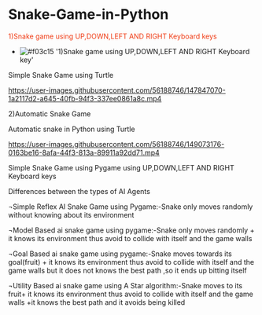 # Snake-Game-in-Python


<font color="#f03c15"> 1)Snake game using UP,DOWN,LEFT AND RIGHT Keyboard keys </font>
- ![#f03c15](https://via.placeholder.com/15/f03c15/000000?text=+) '1)Snake game using UP,DOWN,LEFT AND RIGHT Keyboard key'

Simple Snake Game using Turtle

https://user-images.githubusercontent.com/56188746/147847070-1a2117d2-a645-40fb-94f3-337ee0861a8c.mp4





2)Automatic Snake Game


Automatic snake in Python using Turtle

https://user-images.githubusercontent.com/56188746/149073176-0163be16-8afa-44f3-813a-89911a92dd71.mp4







Simple Snake Game using Pygame using UP,DOWN,LEFT AND RIGHT Keyboard keys

Differences between the types of AI Agents

¬Simple Reflex AI Snake Game using Pygame:-Snake only moves randomly without knowing about its environment



¬Model Based ai snake game using pygame:-Snake only moves randomly + it knows its environment thus avoid to collide with itself and the game walls


¬Goal Based ai snake game using pygame:-Snake moves towards its goal(fruit) + it knows its environment thus avoid to collide with itself and the game walls but it does not knows the best path ,so it ends up bitting itself



¬Utility Based ai snake game using A Star algorithm:-Snake moves to its fruit+ it knows its environment thus avoid to collide with itself and the game walls +it knows the best path and it avoids being killed


